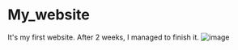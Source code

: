 # My_website
It's my first website.
After 2 weeks, I managed to finish it.
![image](https://user-images.githubusercontent.com/92166320/148289156-075aae9e-f4c9-43b2-981a-d7474f2b617a.png)
